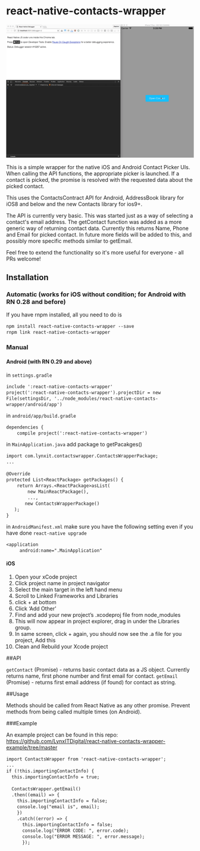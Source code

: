 # react-native-contacts-wrapper

![alt tag](https://github.com/LynxITDigital/Screenshots/blob/master/RN%20Contacts%20Wrapper%20example.gif)

This is a simple wrapper for the native iOS and Android Contact Picker UIs.  When calling the API functions, the appropriate picker is launched.  If a contact is picked, the promise is resolved with the requested data about the picked contact.

This uses the ContactsContract API for Android, AddressBook library for iOS8 and below and the new Contacts library for ios9+.

The API is currently very basic.  This was started just as a way of selecting a contact's email address.  The getContact function was added as a more generic way of returning contact data.  Currently this returns Name, Phone and Email for picked contact.  In future more fields will be added to this, and possibly more specific methods similar to getEmail.  

Feel free to extend the functionality so it's more useful for everyone - all PRs welcome!

## Installation

### Automatic (works for iOS without condition; for Android with RN 0.28 and before)

If you have rnpm installed, all you need to do is

```
npm install react-native-contacts-wrapper --save
rnpm link react-native-contacts-wrapper
```

### Manual

#### Android (with RN 0.29 and above)
in `settings.gradle`

```
include ':react-native-contacts-wrapper'
project(':react-native-contacts-wrapper').projectDir = new File(settingsDir, '../node_modules/react-native-contacts-wrapper/android/app')
```

in `android/app/build.gradle`

```
dependencies {
    compile project(':react-native-contacts-wrapper')
```

in `MainApplication.java`
add package to getPacakges()

```
import com.lynxit.contactswrapper.ContactsWrapperPackage;
...

@Override
protected List<ReactPackage> getPackages() {
    return Arrays.<ReactPackage>asList(
        new MainReactPackage(),
        ...,
       new ContactsWrapperPackage()
   );
}
```

in `AndroidManifest.xml`
make sure you have the following setting even if you have done `react-native upgrade`
```
<application
     android:name=".MainApplication"

```


#### iOS

1. Open your xCode project
2. Click project name in project navigator
3. Select the main target in the left hand menu
4. Scroll to Linked Frameworks and Libraries
5. click + at bottom
6. Click ‘Add Other'
7. Find and add your new project’s .xcodeproj file from node_modules
8. This will now appear in project explorer, drag in under the Libraries group.
9. In same screen, click + again, you should now see the .a file for you project, Add this
10. Clean and Rebuild your Xcode project


##API

`getContact` (Promise) - returns basic contact data as a JS object.  Currently returns name, first phone number and first email for contact.
`getEmail` (Promise) - returns first email address (if found) for contact as string.


##Usage

Methods should be called from React Native as any other promise.
Prevent methods from being called multiple times (on Android).

###Example

An example project can be found in this repo: https://github.com/LynxITDigital/react-native-contacts-wrapper-example/tree/master

```
import ContactsWrapper from 'react-native-contacts-wrapper';
...
if (!this.importingContactInfo) {
  this.importingContactInfo = true;

  ContactsWrapper.getEmail()
  .then((email) => {
    this.importingContactInfo = false;
    console.log("email is", email);
    })
    .catch((error) => {
      this.importingContactInfo = false;
      console.log("ERROR CODE: ", error.code);
      console.log("ERROR MESSAGE: ", error.message);
      });
```
